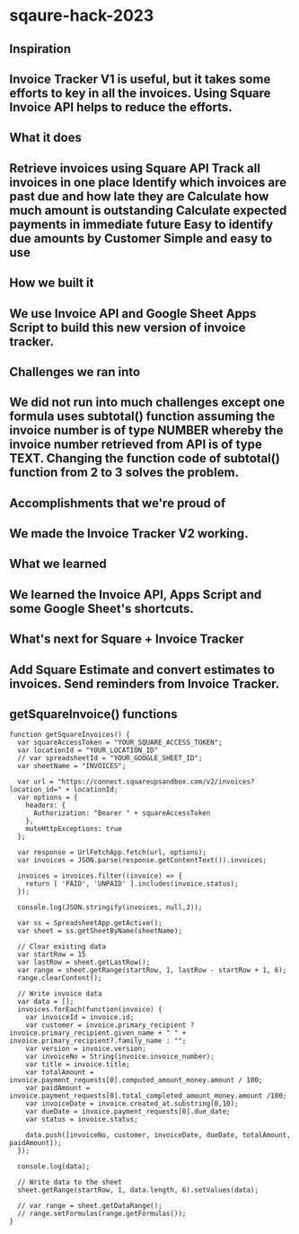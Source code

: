 # sqaure-hack-2023

## Inspiration

Invoice Tracker V1 is useful, but it takes some efforts to key in all the invoices.  Using Square Invoice API helps to reduce the efforts.
-

## What it does

Retrieve invoices using Square API
Track all invoices in one place
Identify which invoices are past due and how late they are
Calculate how much amount is outstanding
Calculate expected payments in immediate future
Easy to identify due amounts by Customer
Simple and easy to use
-

## How we built it

We use Invoice API and Google Sheet Apps Script to build this new version of invoice tracker.  
-

## Challenges we ran into

We did not run into much challenges except one formula uses subtotal() function assuming the invoice number is of type NUMBER whereby the invoice number retrieved from API is of type TEXT.  Changing the function code of subtotal() function from 2 to 3 solves the problem.
-

## Accomplishments that we're proud of

We made the Invoice Tracker V2 working.
-

## What we learned

We learned the Invoice API, Apps Script and some Google Sheet's shortcuts.
-

## What's next for Square + Invoice Tracker

Add Square Estimate and convert estimates to invoices.
Send reminders from Invoice Tracker.
-

## getSquareInvoice() functions

```
function getSquareInvoices() {
  var squareAccessToken = "YOUR_SQUARE_ACCESS_TOKEN";
  var locationId = "YOUR_LOCATION_ID"
  // var spreadsheetId = "YOUR_GOOGLE_SHEET_ID";
  var sheetName = "INVOICES";
  
  var url = "https://connect.squareupsandbox.com/v2/invoices?location_id=" + locationId;
  var options = {
    headers: {
      Authorization: "Bearer " + squareAccessToken
    },
    muteHttpExceptions: true
  };
  
  var response = UrlFetchApp.fetch(url, options);
  var invoices = JSON.parse(response.getContentText()).invoices;
  
  invoices = invoices.filter((invoice) => {
    return [ 'PAID', 'UNPAID' ].includes(invoice.status); 
  });

  console.log(JSON.stringify(invoices, null,2));

  var ss = SpreadsheetApp.getActive();
  var sheet = ss.getSheetByName(sheetName);
  
  // Clear existing data
  var startRow = 15
  var lastRow = sheet.getLastRow();
  var range = sheet.getRange(startRow, 1, lastRow - startRow + 1, 6);
  range.clearContent();

  // Write invoice data
  var data = [];
  invoices.forEach(function(invoice) {
    var invoiceId = invoice.id;
    var customer = invoice.primary_recipient ? invoice.primary_recipient.given_name + " " + invoice.primary_recipient?.family_name : "";
    var version = invoice.version;
    var invoiceNo = String(invoice.invoice_number);
    var title = invoice.title;
    var totalAmount = invoice.payment_requests[0].computed_amount_money.amount / 100;
    var paidAmount = invoice.payment_requests[0].total_completed_amount_money.amount /100;
    var invoiceDate = invoice.created_at.substring(0,10);
    var dueDate = invoice.payment_requests[0].due_date;
    var status = invoice.status;
    
    data.push([invoiceNo, customer, invoiceDate, dueDate, totalAmount, paidAmount]);
  });
  
  console.log(data);

  // Write data to the sheet
  sheet.getRange(startRow, 1, data.length, 6).setValues(data);

  // var range = sheet.getDataRange();
  // range.setFormulas(range.getFormulas());
}
```
